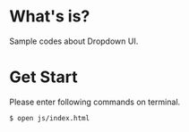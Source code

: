 # What's is?
Sample codes about Dropdown UI.

# Get Start
Please enter following commands on terminal.

```
$ open js/index.html
```

